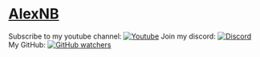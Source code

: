 # [AlexNB](https://github.com/0xAlexNB)

Subscribe to my youtube channel:
[![Youtube](https://img.shields.io/youtube/channel/subscribers/UCnTxwFZ_j763lcooLW-IF0g?label=AlexNB&style=social&logo=youtube)](https://youtube.com/c/AlexNB)
Join my discord:
[![Discord](https://img.shields.io/discord/933940742139809843?label=Discord&style=social&logo=discord)](https://discord.gg/5S5ZCkW7YH)
My GitHub:
[![GitHub watchers](https://img.shields.io/github/watchers/0xAlexNB/test?label=Views&logo=github&style=social)](https://github.com/0xAlexNB)

